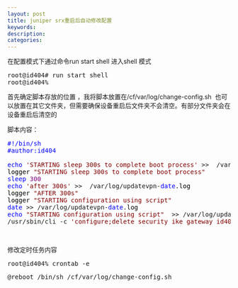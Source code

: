 ```yaml
---
layout: post
title: juniper srx重启后自动修改配置
keywords:
description:
categories:
---
```

<p>在配置模式下通过命令run start shell 进入shell 模式</p>
<div class="cnblogs_code">
<pre>root@id404# run start shell
root@id404%</pre>
</div>
<p>首先确定脚本存放的位置 ，我将脚本放置在/cf/var/log/change-config.sh &nbsp;也可以放置在其它文件夹，但需要确保设备重启后文件夹不会清空。有部分文件夹会在设备重启后清空的</p>
<p>脚本内容：</p>
<div class="cnblogs_code">
<pre><span style="color: #0000ff;">#!/bin/sh<br />#author:id404<br /><br />echo</span> <span style="color: #800000;">'</span><span style="color: #800000;">STARTING sleep 300s to complete boot process</span><span style="color: #800000;">'</span> &gt;&gt;  /var/log/updatevpn-<span style="color: #0000ff;">date</span><span style="color: #000000;">.log
logger </span><span style="color: #800000;">"</span><span style="color: #800000;">STARTING sleep 300s to complete boot process</span><span style="color: #800000;">"</span>
<span style="color: #0000ff;">sleep</span> <span style="color: #800080;">300</span>
<span style="color: #0000ff;">echo</span> <span style="color: #800000;">'</span><span style="color: #800000;">after 300s</span><span style="color: #800000;">'</span> &gt;&gt;  /var/log/updatevpn-<span style="color: #0000ff;">date</span><span style="color: #000000;">.log
logger </span><span style="color: #800000;">"</span><span style="color: #800000;">AFTER 300s</span><span style="color: #800000;">"</span><span style="color: #000000;">
logger </span><span style="color: #800000;">"</span><span style="color: #800000;">STARTING configuration using script</span><span style="color: #800000;">"</span>
<span style="color: #0000ff;">date</span> &gt;&gt; /var/log/updatevpn-<span style="color: #0000ff;">date</span><span style="color: #000000;">.log
</span><span style="color: #0000ff;">echo</span> <span style="color: #800000;">"</span><span style="color: #800000;">STARTING configuration using script</span><span style="color: #800000;">"</span>  &gt;&gt; /var/log/updatevpn-<span style="color: #0000ff;">date</span><span style="color: #000000;">.log
</span>/usr/sbin/cli -c <span style="color: #800000;">'</span><span style="color: #800000;">configure;delete security ike gateway id404-sdwan-gw address;set security ike gateway id404-sdwan-gw address vpn.id404.cn;commit comment "Commit by script updatevpn address"</span><span style="color: #800000;">'</span></pre>
</div>
<p>&nbsp;</p>
<p>修改定时任务内容</p>
<div class="cnblogs_code">
<pre>root@id404% crontab -e</pre>
</div>
<div class="cnblogs_code">
<pre>@reboot /bin/sh /cf/var/log/change-config.sh</pre>
</div>
    

